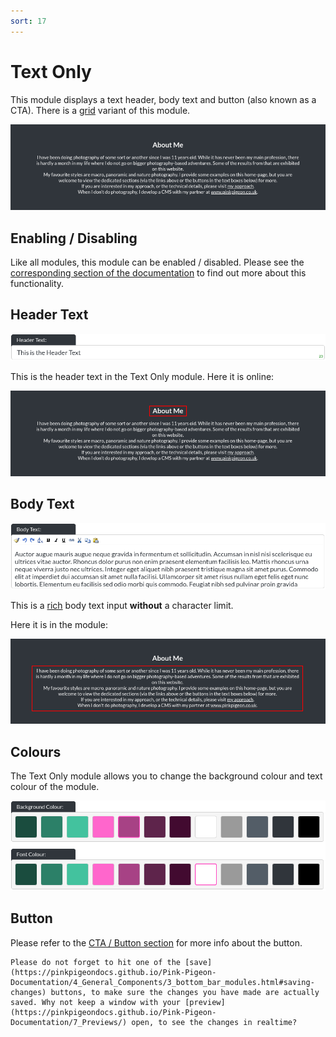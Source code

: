 ```yaml
---
sort: 17
---
```


# Text Only

This module displays a text header, body text and button (also known as a CTA). There is a [grid](https://pinkpigeondocs.github.io/Pink-Pigeon-Documentation/4_General_Components/7_grids.html) variant of this module.

![Image of the text only module](https://raw.githubusercontent.com/pinkpigeondocs/Pink-Pigeon-Documentation/master/docs/6_Modules/images/17_text_only_online.png)

## Enabling / Disabling

Like all modules, this module can be enabled / disabled. Please see the [corresponding section of the documentation][endis] to find out more about this functionality.

[endis]: https://pinkpigeondocs.github.io/Pink-Pigeon-Documentation/4_General_Components/4_enabling_disabling_modules.html

## Header Text

![Image of the header text](https://raw.githubusercontent.com/pinkpigeondocs/Pink-Pigeon-Documentation/master/docs/common_elements_images/header_text.png)

This is the header text in the Text Only module. Here it is online:

![Image of the Text Only module header text online](https://raw.githubusercontent.com/pinkpigeondocs/Pink-Pigeon-Documentation/master/docs/6_Modules/images/17_text_only_header_online.png)

## Body Text

![Image of the body text](https://raw.githubusercontent.com/pinkpigeondocs/Pink-Pigeon-Documentation/master/docs/common_elements_images/body_text.png)

This is a [rich](https://pinkpigeondocs.github.io/Pink-Pigeon-Documentation/4_General_Components/6_rich_text_editing.html) body text input **without** a character limit.

Here it is in the module:

![Image of the Text Only module body text online](https://raw.githubusercontent.com/pinkpigeondocs/Pink-Pigeon-Documentation/master/docs/6_Modules/images/17_text_only_body_text_online.png)

## Colours

The Text Only module allows you to change the background colour and text colour of the module.

![Image of the standard colours](https://raw.githubusercontent.com/pinkpigeondocs/Pink-Pigeon-Documentation/master/docs/common_elements_images/standard_colours.png)

## Button

Please refer to the [CTA / Button section](https://pinkpigeondocs.github.io/Pink-Pigeon-Documentation/4_General_Components/5_CTA_button.html) for more info about the button.

```tip
Please do not forget to hit one of the [save](https://pinkpigeondocs.github.io/Pink-Pigeon-Documentation/4_General_Components/3_bottom_bar_modules.html#saving-changes) buttons, to make sure the changes you have made are actually saved. Why not keep a window with your [preview](https://pinkpigeondocs.github.io/Pink-Pigeon-Documentation/7_Previews/) open, to see the changes in realtime?
```